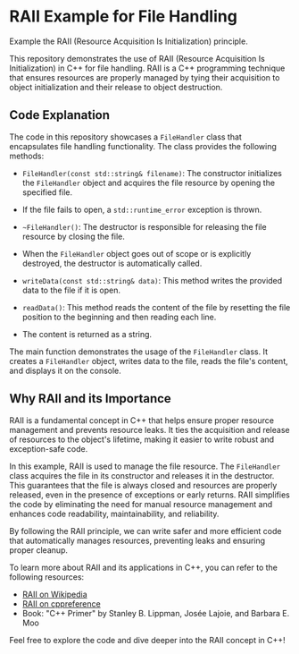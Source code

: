 # RAII Example for File Handling
Example  the RAII (Resource Acquisition Is Initialization) principle.


This repository demonstrates the use of RAII (Resource Acquisition Is Initialization) in C++ for file handling. 
RAII is a C++ programming technique that ensures resources are properly managed by tying their acquisition to object initialization and their release to object destruction.

## Code Explanation

The code in this repository showcases a `FileHandler` class that encapsulates file handling functionality. The class provides the following methods:

- `FileHandler(const std::string& filename)`: The constructor initializes the `FileHandler` object and acquires the file resource by opening the specified file.
- If the file fails to open, a `std::runtime_error` exception is thrown.

- `~FileHandler()`: The destructor is responsible for releasing the file resource by closing the file.
- When the `FileHandler` object goes out of scope or is explicitly destroyed, the destructor is automatically called.

- `writeData(const std::string& data)`: This method writes the provided data to the file if it is open.

- `readData()`: This method reads the content of the file by resetting the file position to the beginning and then reading each line.
- The content is returned as a string.

The main function demonstrates the usage of the `FileHandler` class. 
It creates a `FileHandler` object, writes data to the file, reads the file's content, and displays it on the console.

## Why RAII and its Importance

RAII is a fundamental concept in C++ that helps ensure proper resource management and prevents resource leaks. 
It ties the acquisition and release of resources to the object's lifetime, making it easier to write robust and exception-safe code.

In this example, RAII is used to manage the file resource. The `FileHandler` class acquires the file in its constructor and releases it in the destructor.
This guarantees that the file is always closed and resources are properly released, even in the presence of exceptions or early returns.
RAII simplifies the code by eliminating the need for manual resource management and enhances code readability, maintainability, and reliability.

By following the RAII principle, we can write safer and more efficient code that automatically manages resources, preventing leaks and ensuring proper cleanup.


To learn more about RAII and its applications in C++, you can refer to the following resources:

- [RAII on Wikipedia](https://en.wikipedia.org/wiki/Resource_acquisition_is_initialization)
- [RAII on cppreference](https://en.cppreference.com/w/cpp/language/raii)
- Book: "C++ Primer" by Stanley B. Lippman, Josée Lajoie, and Barbara E. Moo

Feel free to explore the code and dive deeper into the RAII concept in C++!


